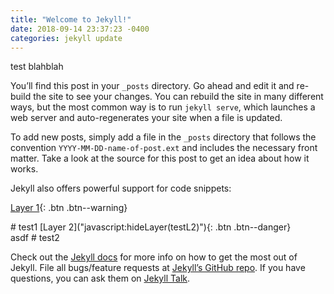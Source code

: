 ```yaml
---
title: "Welcome to Jekyll!"
date: 2018-09-14 23:37:23 -0400
categories: jekyll update
---
```

test
blahblah

You’ll find this post in your `_posts` directory. Go ahead and edit it and re-build the site to see your changes. You can rebuild the site in many different ways, but the most common way is to run `jekyll serve`, which launches a web server and auto-regenerates your site when a file is updated.

To add new posts, simply add a file in the `_posts` directory that follows the convention `YYYY-MM-DD-name-of-post.ext` and includes the necessary front matter. Take a look at the source for this post to get an idea about how it works.

Jekyll also offers powerful support for code snippets:


[Layer 1]("javascript:hideLayer(testL1)"){: .btn .btn--warning}

<div id='testL1' class=Layer1>
# test1
[Layer 2]("javascript:hideLayer(testL2)"){: .btn .btn--danger}

<div id='testL1' class=Layer2>
asdf
# test2
</div>
</div>

Check out the [Jekyll docs][jekyll-docs] for more info on how to get the most out of Jekyll. File all bugs/feature requests at [Jekyll’s GitHub repo][jekyll-gh]. If you have questions, you can ask them on [Jekyll Talk][jekyll-talk].

[jekyll-docs]: https://jekyllrb.com/docs/home
[jekyll-gh]:   https://github.com/jekyll/jekyll
[jekyll-talk]: https://talk.jekyllrb.com/